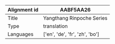 |Alignment id | AABF5AA26
| --- | --- 
|Title | Yangthang Rinpoche Series 
|Type | translation
|Languages | ['en', 'de', 'fr', 'zh', 'bo']